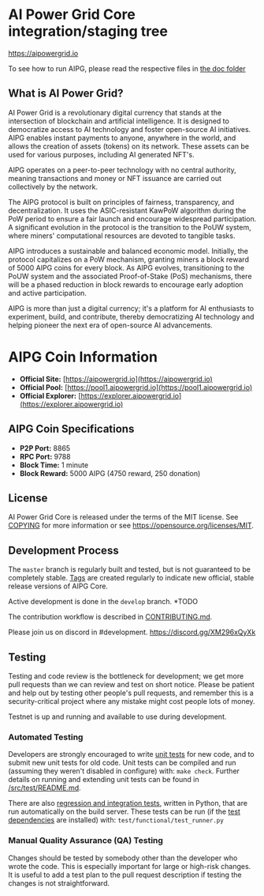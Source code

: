 AI Power Grid Core integration/staging tree
=====================================

https://aipowergrid.io

To see how to run AIPG, please read the respective files in [the doc folder](doc)


What is AI Power Grid?
----------------

AI Power Grid is a revolutionary digital currency that stands at the intersection of blockchain and artificial intelligence. It is designed to democratize access to AI technology and foster open-source AI initiatives. AIPG enables instant payments to anyone, anywhere in the world, and allows the creation of assets (tokens) on its network. These assets can be used for various purposes, including AI generated NFT's.

AIPG operates on a peer-to-peer technology with no central authority, meaning transactions and money or NFT issuance are carried out collectively by the network.

The AIPG protocol is built on principles of fairness, transparency, and decentralization. It uses the ASIC-resistant KawPoW algorithm during the PoW period to ensure a fair launch and encourage widespread participation. A significant evolution in the protocol is the transition to the PoUW system, where miners' computational resources are devoted to tangible tasks.

AIPG introduces a sustainable and balanced economic model. Initially, the protocol capitalizes on a PoW mechanism, granting miners a block reward of 5000 AIPG coins for every block. As AIPG evolves, transitioning to the PoUW system and the associated Proof-of-Stake (PoS) mechanisms, there will be a phased reduction in block rewards to encourage early adoption and active participation.

AIPG is more than just a digital currency; it's a platform for AI enthusiasts to experiment, build, and contribute, thereby democratizing AI technology and helping pioneer the next era of open-source AI advancements. 

# AIPG Coin Information

- **Official Site:** [https://aipowergrid.io](https://aipowergrid.io)
- **Official Pool:** [https://pool1.aipowergrid.io](https://pool1.aipowergrid.io)
- **Official Explorer:** [https://explorer.aipowergrid.io](https://explorer.aipowergrid.io)

## AIPG Coin Specifications

- **P2P Port:** 8865
- **RPC Port:** 9788
- **Block Time:** 1 minute
- **Block Reward:** 5000 AIPG (4750 reward, 250 donation)


License
-------

AI Power Grid Core is released under the terms of the MIT license. See [COPYING](COPYING) for more information or see https://opensource.org/licenses/MIT.

Development Process
-------------------

The `master` branch is regularly built and tested, but is not guaranteed to be
completely stable. [Tags](TODO) are created
regularly to indicate new official, stable release versions of AIPG Core.

Active development is done in the `develop` branch.  *TODO

The contribution workflow is described in [CONTRIBUTING.md](CONTRIBUTING.md).

Please join us on discord in #development. https://discord.gg/XM296xQyXk

Testing
-------

Testing and code review is the bottleneck for development; we get more pull
requests than we can review and test on short notice. Please be patient and help out by testing
other people's pull requests, and remember this is a security-critical project where any mistake might cost people
lots of money.

Testnet is up and running and available to use during development.

### Automated Testing

Developers are strongly encouraged to write [unit tests](src/test/README.md) for new code, and to
submit new unit tests for old code. Unit tests can be compiled and run
(assuming they weren't disabled in configure) with: `make check`. Further details on running
and extending unit tests can be found in [/src/test/README.md](/src/test/README.md).

There are also [regression and integration tests](/test), written
in Python, that are run automatically on the build server.
These tests can be run (if the [test dependencies](/test) are installed) with: `test/functional/test_runner.py`


### Manual Quality Assurance (QA) Testing

Changes should be tested by somebody other than the developer who wrote the
code. This is especially important for large or high-risk changes. It is useful
to add a test plan to the pull request description if testing the changes is
not straightforward.



